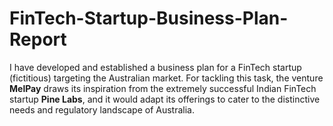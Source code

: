 # FinTech-Startup-Business-Plan-Report

I have 
developed and established a business plan for a FinTech startup (fictitious) targeting the Australian market. For tackling this task, the venture **MelPay** draws its 
inspiration from the extremely successful Indian FinTech startup **Pine Labs**, and it would 
adapt its offerings to cater to the distinctive needs and regulatory landscape of Australia.  
